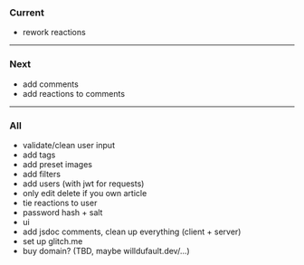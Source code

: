 
### Current
- rework reactions  

---

### Next
- add comments  
- add reactions to comments  

---

### All
- validate/clean user input  
- add tags  
- add preset images  
- add filters  
- add users (with jwt for requests)  
- only edit delete if you own article  
- tie reactions to user  
- password hash + salt  
- ui  
- add jsdoc comments, clean up everything (client + server)  
- set up glitch.me  
- buy domain? (TBD, maybe willdufault.dev/...)  